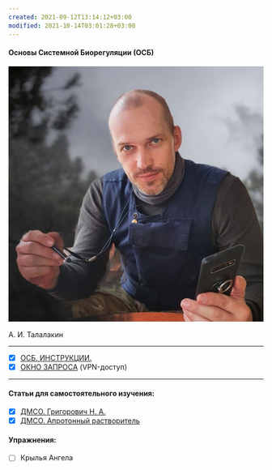 ```yaml
---
created: 2021-09-12T13:14:12+03:00
modified: 2021-10-14T03:01:28+03:00
---
```


#### Основы Системной Биорегуляции (ОСБ)

![](!AIT.jpg) 

А. И. Талалакин
***
- [x] [ОСБ. ИНСТРУКЦИИ.](!0SB_Instructio.md)
- [x] [ОКНО ЗАПРОСА](http://mductor.weebly.com/a.html) (VPN-доступ)  
***
#### Статьи для самостоятельного изучения:
- [x] [ДМСО. Григорович Н. А.](DMSO_NANO.md)   
- [x] [ДМСО. Апротонный растворитель](DMSO_APROTON.md)
#### Упражнения:
- [ ] Крылья Ангела
